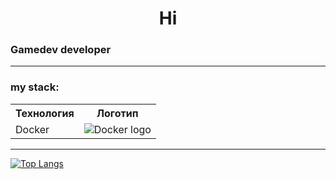 <h1 align="center">Hi</h1>
<h3>Gamedev developer</h3>

<hr>
<h3>my stack:</h3>

<table>
  <tr>
    <th>Технология</th>
    <th>Логотип</th>
  </tr>
    <tr>
    <td>Docker</td>
    <td><img src="https://img.shields.io/badge/Docker-2496ED?style=for-the-badge&logo=docker&logoColor=white" alt="Docker logo"></td>
  </tr>
</table>



<hr>

[![Top Langs](https://github-readme-stats.vercel.app/api/top-langs/?username=syymmetry)](https://github.com/anuraghazra/github-readme-stats)

